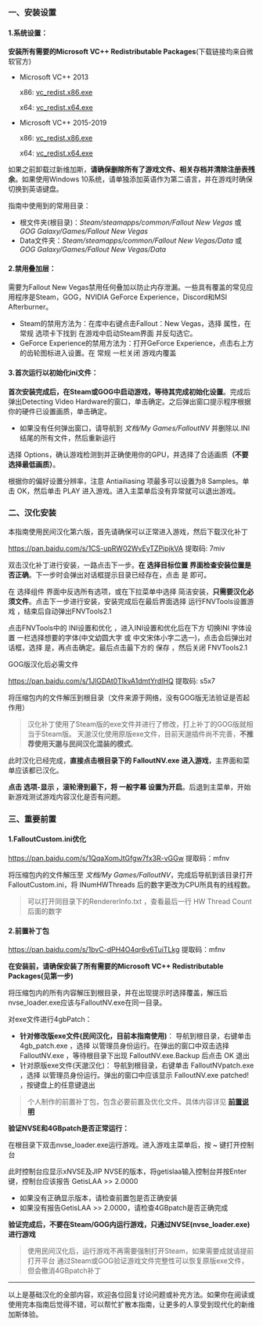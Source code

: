 <h3>一、安装设置</h3>
<h4>1.系统设置：</h4>
<p><strong>安装所有需要的Microsoft VC++ Redistributable Packages</strong>(下载链接均来自微软官方)</p>
<ul>
<li><p>Microsoft VC++ 2013</p>
<p>x86: <a href='https://aka.ms/highdpimfc2013x86chs'>vc_redist.x86.exe</a></p>
<p>x64: <a href='https://aka.ms/highdpimfc2013x64chs'>vc_redist.x64.exe</a></p>
</li>
<li><p>Microsoft VC++ 2015-2019 </p>
<p>x86: <a href='https://aka.ms/vs/16/release/vc_redist.x86.exe'>vc_redist.x86.exe</a></p>
<p>x64: <a href='https://aka.ms/vs/16/release/vc_redist.x64.exe'>vc_redist.x64.exe</a></p>
</li>

</ul>
<p>如果之前卸载过新维加斯，<strong>请确保删除所有了游戏文件、相关存档并清除注册表残余</strong>。如果使用Windows 10系统，请单独添加英语作为第二语言，并在游戏时确保切换到英语键盘。</p>
<p>指南中使用到的常用目录：</p>
<ul>
<li>根文件夹(根目录)：<em>Steam/steamapps/common/Fallout New Vegas</em> 或 <em>GOG Galaxy/Games/Fallout New Vegas</em></li>
<li>Data文件夹：<em>Steam/steamapps/common/Fallout New Vegas/Data</em> 或 <em>GOG Galaxy/Games/Fallout New Vegas/Data</em></li>

</ul>
<h4>2.禁用叠加层：</h4>
<p>需要为Fallout New Vegas禁用任何叠加以防止内存泄漏。一些具有覆盖的常见应用程序是Steam，GOG，NVIDIA GeForce Experience，Discord和MSI Afterburner。</p>
<ul>
<li>Steam的禁用方法为：在库中右键点击Fallout：New Vegas，选择 属性，在 常规 选项卡下找到 在游戏中启动Steam界面 并反勾选它。</li>
<li>GeForce Experience的禁用方法为：打开GeForce Experience，点击右上方的齿轮图标进入设置。在 常规 一栏关闭 游戏内覆盖</li>

</ul>
<h4>3.首次运行以初始化ini文件：</h4>
<p><strong>首次安装完成后，在Steam或GOG中启动游戏，等待其完成初始化设置</strong>。完成后弹出Detecting Video Hardware的窗口，单击确定。之后弹出窗口提示程序根据你的硬件已设置画质，单击确定。</p>
<ul>
<li>如果没有任何弹出窗口，请导航到 <em>文档/My Games/FalloutNV</em> 并删除以.INI结尾的所有文件，然后重新运行</li>

</ul>
<p>选择 Options，确认游戏检测到并正确使用你的GPU，并选择了合适画质<strong>（不要选择最低画质）</strong>。</p>
<p>根据你的偏好设置分辨率，注意 Antiailiasing 项最多可以设置为8 Samples。单击 OK，然后单击 PLAY 进入游戏。进入主菜单后没有异常就可以退出游戏。</p>
<h3>二、汉化安装</h3>
<p>本指南使用民间汉化第六版，首先请确保可以正常进入游戏，然后下载汉化补丁</p>
<p><a href='https://pan.baidu.com/s/1CS-upRW02WvEyTZPipjkVA' target='_blank' class='url'>https://pan.baidu.com/s/1CS-upRW02WvEyTZPipjkVA</a> 提取码: 7miv</p>
<p>双击汉化补丁进行安装，一路点击下一步。<strong>在 选择目标位置 界面检查安装位置是否正确</strong>。下一步时会弹出对话框提示目录已经存在，点击 是 即可。</p>
<p>在 选择组件 界面中反选所有选项，或在下拉菜单中选择 简洁安装，<strong>只需要汉化必须文件</strong>。点击下一步进行安装，安装完成后在最后界面选择 运行FNVTools设置游戏 ，结束后自动弹出FNVTools2.1</p>
<p>点击FNVTools中的 INI设置和优化 ，进入INI设置和优化后在下方 切换INI 字体设置 一栏选择想要的字体(中文幼圆大字 或 中文宋体小字二选一)，点击会后弹出对话框，选择 是，再点击确定。最后点击最下方的 保存 ，然后关闭 FNVTools2.1</p>
<p>GOG版汉化后必需文件 </p>
<p><a href='https://pan.baidu.com/s/1JlGDAt0TlkvA1dmtYrdIHQ' target='_blank' class='url'>https://pan.baidu.com/s/1JlGDAt0TlkvA1dmtYrdIHQ</a> 提取码: s5x7</p>
<p>将压缩包内的文件解压到根目录（文件来源于网络，没有GOG版无法验证是否起作用）</p>
<blockquote><p>汉化补丁使用了Steam版的exe文件并进行了修改，打上补丁的GOG版就相当于Steam版。
天邈汉化使用原版exe文件，目前天邈插件尚不完善，<strong>不推荐使用天邈与民间汉化混装的模式</strong>。</p>
</blockquote>
<p>此时汉化已经完成，<strong>直接点击根目录下的 FalloutNV.exe 进入游戏</strong>，主界面和菜单应该都已汉化。</p>
<p><strong>点击 选项-显示 ，滚轮滑到最下，将 一般字幕 设置为开启</strong>。后退到主菜单，开始新游戏测试游戏内容汉化是否有问题。</p>
<h3>三、重要前置</h3>
<h4>1.FalloutCustom.ini优化</h4>
<p><a href='https://pan.baidu.com/s/1QqaXomJtGfgw7fx3R-vGGw' target='_blank' class='url'>https://pan.baidu.com/s/1QqaXomJtGfgw7fx3R-vGGw</a> 提取码：mfnv</p>
<p>将压缩包内的文件解压至 <em>文档/My Games/FalloutNV</em>，完成后导航到该目录打开FalloutCustom.ini，将 INumHWThreads 后的数字更改为CPU所具有的线程数。</p>
<blockquote><p>可以打开同目录下的RendererInfo.txt ，查看最后一行 HW Thread Count 后面的数字</p>
</blockquote>
<h4>2.前置补丁包</h4>
<p><a href='https://pan.baidu.com/s/1bvC-dPH4O4qr6v6TuiTLkg' target='_blank' class='url'>https://pan.baidu.com/s/1bvC-dPH4O4qr6v6TuiTLkg</a> 提取码：mfnv </p>
<p><strong>在安装前，请确保安装了所有需要的Microsoft VC++ Redistributable Packages(见第一步)</strong></p>
<p>将压缩包内的所有内容解压到根目录，并在出现提示时选择覆盖，解压后nvse_loader.exe应该与FalloutNV.exe在同一目录。</p>
<p>对exe文件进行4gbPatch：</p>
<ul>
<li><strong>针对修改版exe文件(民间汉化，目前本指南使用)</strong>：
导航到根目录，右键单击 4gb_patch.exe ，选择 以管理员身份运行。在弹出的窗口中双击选择 FalloutNV.exe ，等待根目录下出现 FalloutNV.exe.Backup 后点击 OK 退出</li>
<li>针对原版exe文件(天邈汉化)：
导航到根目录，右键单击 FalloutNVpatch.exe ，选择 以管理员身份运行。弹出的窗口中应该显示 FalloutNV.exe patched! ，按键盘上的任意键退出</li>

</ul>
<blockquote><p>个人制作的前置补丁包，包含必要前置及优化文件。具体内容详见 <strong><a href='https://github.com/feelbetterhua/nvguideline_cn/blob/master/mod_introduction.md' title='前置说明'>前置说明</a></strong></p>
</blockquote>
<p><strong>验证NVSE和4GBpatch是否正常运行：</strong></p>
<p>在根目录下双击nvse_loader.exe运行游戏。进入游戏主菜单后，按 ~ 键打开控制台</p>
<p>此时控制台应显示xNVSE及JIP NVSE的版本，将getislaa输入控制台并按Enter键，控制台应该报告 GetisLAA &gt;&gt; 2.0000</p>
<ul>
<li>如果没有正确显示版本，请检查前置包是否正确安装</li>
<li>如果没有报告GetisLAA &gt;&gt; 2.0000，请检查4GBpatch是否正确完成</li>

</ul>
<p><strong>验证完成后，不要在Steam/GOG内运行游戏，只通过NVSE(nvse_loader.exe)进行游戏</strong></p>
<blockquote><p>使用民间汉化后，运行游戏不再需要强制打开Steam，如果需要成就请提前打开平台
通过Steam或GOG验证游戏文件完整性可以恢复原版exe文件，但会撤消4GBpatch补丁</p>
</blockquote>
<hr />
<p>以上是基础汉化的全部内容，欢迎各位回复讨论问题或补充方法。如果你在阅读或使用完本指南后觉得不错，可以帮忙扩散本指南，让更多的人享受到现代化的新维加斯体验。</p>
